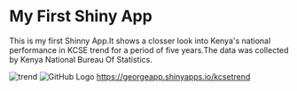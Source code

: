# My First Shiny App

This is my first Shinny App.It shows a closser look into Kenya's national performance in KCSE trend for a period of five years.The data was collected by Kenya National Bureau Of Statistics.

![trend](/First-ShinyApp/NationalTrend.png)
![GitHub Logo](/loanPredictiongraphs/python1.png)
https://georgeapp.shinyapps.io/kcsetrend
